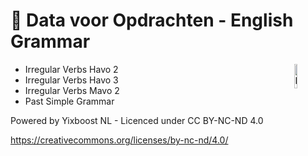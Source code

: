 # 📑 Data voor Opdrachten - English Grammar
<img alt="Logo" align="right" src="https://github.com/user-attachments/assets/8244fc28-405e-49cd-90a2-5db0260deb6d" width="10%" />

 - Irregular Verbs Havo 2
 - Irregular Verbs Havo 3
 - Irregular Verbs Mavo 2
 - Past Simple Grammar

Powered by Yixboost NL - Licenced under CC BY-NC-ND 4.0

https://creativecommons.org/licenses/by-nc-nd/4.0/
